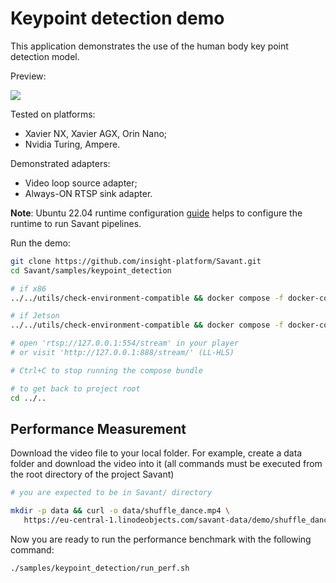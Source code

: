 # Keypoint detection demo

This application demonstrates the use of the human body key point detection model.

Preview:

![](assets/shuffle_dance.webp)

Tested on platforms:

- Xavier NX, Xavier AGX, Orin Nano;
- Nvidia Turing, Ampere.

Demonstrated adapters:

- Video loop source adapter;
- Always-ON RTSP sink adapter.

**Note**: Ubuntu 22.04 runtime configuration [guide](../../docs/runtime-configuration.md) helps to configure the runtime to run Savant pipelines.

Run the demo:

```bash
git clone https://github.com/insight-platform/Savant.git
cd Savant/samples/keypoint_detection

# if x86
../../utils/check-environment-compatible && docker compose -f docker-compose.x86.yml up

# if Jetson
../../utils/check-environment-compatible && docker compose -f docker-compose.l4t.yml up

# open 'rtsp://127.0.0.1:554/stream' in your player
# or visit 'http://127.0.0.1:888/stream/' (LL-HLS)

# Ctrl+C to stop running the compose bundle

# to get back to project root
cd ../..
```

## Performance Measurement

Download the video file to your local folder. For example, create a data folder and download the video into it (all commands must be executed from the root directory of the project Savant)

```bash
# you are expected to be in Savant/ directory

mkdir -p data && curl -o data/shuffle_dance.mp4 \
   https://eu-central-1.linodeobjects.com/savant-data/demo/shuffle_dance.mp4
```

Now you are ready to run the performance benchmark with the following command:

```bash
./samples/keypoint_detection/run_perf.sh
```

